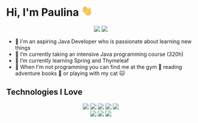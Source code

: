 # Hi, I'm Paulina <img src="images/hi.gif" width="30px"/>

<p align="center">
<a href="https://www.linkedin.com/in/wojcik-paulina/"><img src="https://img.shields.io/badge/linkedin-%230077B5.svg?&style=for-the-badge&logo=linkedin&logoColor=white" height=25></a>
<a href="mailto:pinawoj@gmail.com"><img src="https://img.shields.io/badge/gmail-red?&style=for-the-badge&logo=gmail&logoColor=white" height=25></a>
</p>

- :smiling_face_with_three_hearts: I'm an aspiring Java Developer who is passionate about learning new things
- :dart: I’m currently taking an intensive Java programming course (320h)
- :seedling: I’m currently learning Spring and Thymeleaf
- :space_invader: When I'm not programming you can find me at the gym :muscle: reading adventure books :book: or playing with my cat :cat:

## Technologies I Love

<p align="center">
    <img src="https://img.shields.io/badge/java-blue?&style=for-the-badge&logo=java&logoColor=white">
    <img src="https://img.shields.io/badge/spirng-green?&style=for-the-badge&logo=spring&logoColor=white">
    <img src="https://img.shields.io/badge/thymeleaf-darkgreen?&style=for-the-badge&logo=thymeleaf&logoColor=white">
    <img src="https://img.shields.io/badge/git-red?&style=for-the-badge&logo=git&logoColor=white">
    <img src="https://img.shields.io/badge/maven-yellow?&style=for-the-badge&logo=apachemaven&logoColor=white">
    <br>
    <img src="https://img.shields.io/badge/html5-orange?&style=for-the-badge&logo=html5&logoColor=white">
    <img src="https://img.shields.io/badge/css3-blue?&style=for-the-badge&logo=css3&logoColor=white">
    <img src="https://img.shields.io/badge/bootstrap-purple?&style=for-the-badge&logo=bootstrap&logoColor=white">
</p>
